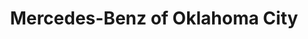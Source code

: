 ---
title: "Mercedes-Benz of Oklahoma City"
url: /edmond/mercedes-benz-of-oklahoma-city/
shop: car
---